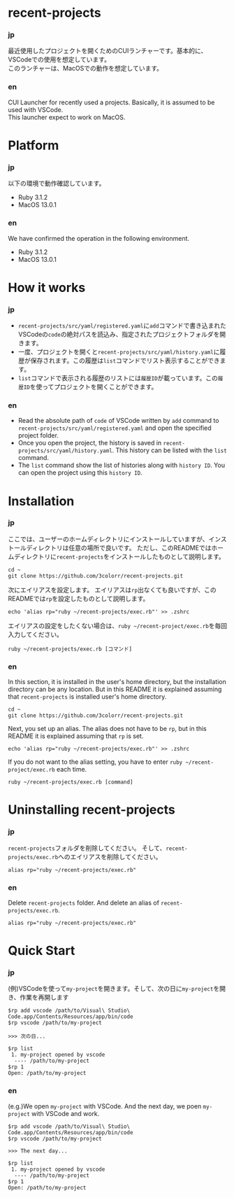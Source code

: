 # recent-projects
### jp
最近使用したプロジェクトを開くためのCUIランチャーです。基本的に、VSCodeでの使用を想定しています。  
このランチャーは、MacOSでの動作を想定しています。
### en
CUI Launcher for recently used a projects. Basically, it is assumed to be used with VSCode.  
This launcher expect to work on MacOS.

# Platform
### jp
以下の環境で動作確認しています。
- Ruby 3.1.2
- MacOS 13.0.1
### en
We have confirmed the operation in the following environment.
- Ruby 3.1.2
- MacOS 13.0.1

# How it works
### jp
- `recent-projects/src/yaml/registered.yaml`に`add`コマンドで書き込まれたVSCodeの`code`の絶対パスを読込み、指定されたプロジェクトフォルダを開きます。
- 一度、プロジェクトを開くと`recent-projects/src/yaml/history.yaml`に履歴が保存されます。この履歴は`list`コマンドでリスト表示することができます。
- `list`コマンドで表示される履歴のリストには`履歴ID`が載っています。この`履歴ID`を使ってプロジェクトを開くことができます。

### en
- Read the absolute path of `code` of VSCode written by `add` command to `recent-projects/src/yaml/registered.yaml` and open the specified project folder.
- Once you open the project, the history is saved in `recent-projects/src/yaml/history.yaml`. This history can be listed with the `list` command.
- The `list` command show the list of histories along with `history ID`. You can open the project using this `history ID`.

# Installation
### jp
ここでは、ユーザーのホームディレクトリにインストールしていますが、インストールディレクトリは任意の場所で良いです。
ただし、このREADMEではホームディレクトリに`recent-projects`をインストールしたものとして説明します。
```
cd ~
git clone https://github.com/3colorr/recent-projects.git
```
次にエイリアスを設定します。
エイリアスは`rp`出なくても良いですが、このREADMEでは`rp`を設定したものとして説明します。
```
echo 'alias rp="ruby ~/recent-projects/exec.rb"' >> .zshrc
```  
エイリアスの設定をしたくない場合は、`ruby ~/recent-project/exec.rb`を毎回入力してください。
```
ruby ~/recent-projects/exec.rb [コマンド]
```
### en
In this section, it is installed in the user's home directory, but the installation directory can be any location.
But in this README it is explained assuming that `recent-projects` is installed user's home directory.
```
cd ~
git clone https://github.com/3colorr/recent-projects.git
```
Next, you set up an alias.
The alias does not have to be `rp`, but in this README it is explained assuming that `rp` is set.
```
echo 'alias rp="ruby ~/recent-projects/exec.rb"' >> .zshrc
```  
If you do not want to the alias setting, you have to enter `ruby ~/recent-project/exec.rb` each time.
```
ruby ~/recent-projects/exec.rb [command]
```

# Uninstalling recent-projects
### jp
`recent-projects`フォルダを削除してください。
そして、`recent-projects/exec.rb`へのエイリアスを削除してください。
```
alias rp="ruby ~/recent-projects/exec.rb"
```  
### en
Delete `recent-projects` folder.
And delete an alias of `recent-projects/exec.rb`.
```
alias rp="ruby ~/recent-projects/exec.rb"
```  

# Quick Start
### jp
(例)VSCodeを使って`my-project`を開きます。そして、次の日に`my-project`を開き、作業を再開します
```
$rp add vscode /path/to/Visual\ Studio\ Code.app/Contents/Resources/app/bin/code
$rp vscode /path/to/my-project

>>> 次の日...

$rp list
 1. my-project opened by vscode
  ---- /path/to/my-project
$rp 1
Open: /path/to/my-project
```
### en
(e.g.)We open `my-project` with VSCode. And the next day, we poen `my-project` with VSCode and work.
```
$rp add vscode /path/to/Visual\ Studio\ Code.app/Contents/Resources/app/bin/code
$rp vscode /path/to/my-project

>>> The next day...

$rp list
 1. my-project opened by vscode
  ---- /path/to/my-project
$rp 1
Open: /path/to/my-project
```
